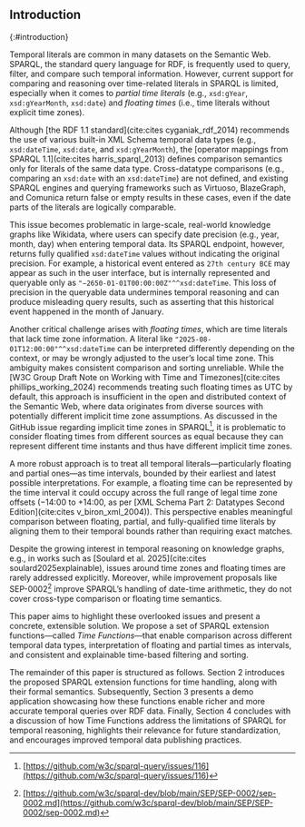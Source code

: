 ## Introduction
{:#introduction}

Temporal literals are common in many datasets on the Semantic Web.
SPARQL, the standard query language for RDF, is frequently used to query, filter, and compare such temporal information.
However, current support for comparing and reasoning over time-related literals in SPARQL is limited, especially when it comes to *partial time literals* (e.g., `xsd:gYear`, `xsd:gYearMonth`, `xsd:date`) and *floating times* (i.e., time literals without explicit time zones).

Although [the RDF 1.1 standard](cite:cites cyganiak_rdf_2014) recommends the use of various built-in XML Schema temporal data types (e.g., `xsd:dateTime`, `xsd:date`, and `xsd:gYearMonth`), the [operator mappings from SPARQL 1.1](cite:cites harris_sparql_2013) defines comparison semantics only for literals of the same data type.
Cross-datatype comparisons (e.g., comparing an `xsd:date` with an `xsd:dateTime`) are not defined, and existing SPARQL engines and querying frameworks such as Virtuoso, BlazeGraph, and Comunica return false or empty results in these cases, even if the date parts of the literals are logically comparable.

This issue becomes problematic in large-scale, real-world knowledge graphs like Wikidata, where users can specify date precision (e.g., year, month, day) when entering temporal data.
Its SPARQL endpoint, however, returns fully qualified `xsd:dateTime` values without indicating the original precision.
For example, a historical event entered as `27th century BCE` may appear as such in the user interface, but is internally represented and queryable only as `"−2650-01-01T00:00:00Z"^^xsd:dateTime`.
This loss of precision in the queryable data undermines temporal reasoning and can produce misleading query results, such as asserting that this historical event happened in the month of January.

Another critical challenge arises with *floating times*, which are time literals that lack time zone information.
A literal like `"2025-08-01T12:00:00"^^xsd:dateTime` can be interpreted differently depending on the context, or may be wrongly adjusted to the user’s local time zone.
This ambiguity makes consistent comparison and sorting unreliable.
While the [W3C Group Draft Note on Working with Time and Timezones](cite:cites phillips_working_2024) recommends treating such floating times as UTC by default, this approach is insufficient in the open and distributed context of the Semantic Web, where data originates from diverse sources with potentially different implicit time zone assumptions.
As discussed in the GitHub issue regarding implicit time zones in SPARQL[^IssueImplicitTimeZoneComparisonSorting], it is problematic to consider floating times from different sources as equal because they can represent different time instants and thus have different implicit time zones.

[^IssueImplicitTimeZoneComparisonSorting]: [https://github.com/w3c/sparql-query/issues/116](https://github.com/w3c/sparql-query/issues/116)

A more robust approach is to treat all temporal literals—particularly floating and partial ones—as time intervals, bounded by their earliest and latest possible interpretations.
For example, a floating time can be represented by the time interval it could occupy across the full range of legal time zone offsets (−14:00 to +14:00, as per [XML Schema Part 2: Datatypes Second Edition](cite:cites v_biron_xml_2004)).
This perspective enables meaningful comparison between floating, partial, and fully-qualified time literals by aligning them to their temporal bounds rather than requiring exact matches.

Despite the growing interest in temporal reasoning on knowledge graphs, e.g., in works such as [Soulard et al. 2025](cite:cites soulard2025explainable), issues around time zones and floating times are rarely addressed explicitly.
Moreover, while improvement proposals like SEP-0002[^SEP-0002] improve SPARQL’s handling of date-time arithmetic, they do not cover cross-type comparison or floating time semantics.

[^SEP-0002]: [https://github.com/w3c/sparql-dev/blob/main/SEP/SEP-0002/sep-0002.md](https://github.com/w3c/sparql-dev/blob/main/SEP/SEP-0002/sep-0002.md)

This paper aims to highlight these overlooked issues and present a concrete, extensible solution.
We propose a set of SPARQL extension functions—called *Time Functions*—that enable comparison across different temporal data types, interpretation of floating and partial times as intervals, and consistent and explainable time-based filtering and sorting.

The remainder of this paper is structured as follows.
Section 2 introduces the proposed SPARQL extension functions for time handling, along with their formal semantics.
Subsequently, Section 3 presents a demo application showcasing how these functions enable richer and more accurate temporal queries over RDF data.
Finally, Section 4 concludes with a discussion of how Time Functions address the limitations of SPARQL for temporal reasoning, highlights their relevance for future standardization, and encourages improved temporal data publishing practices.
